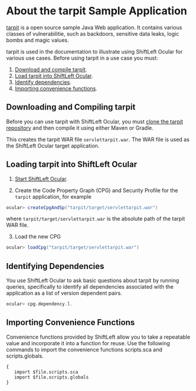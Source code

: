 # About the tarpit Sample Application

[tarpit](https://github.com/conikeec/tarpit) is a open source sample Java Web application. It contains various classes of vulnerabilitie, 
such as backdoors, sensitive data leaks, logic bombs and magic values. 

tarpit is used in the documentation to illustrate using ShiftLeft Ocular for various use cases. Before using tarpit in a use case you must:

1. [Download and compile tarpit](#downloading-and-compiling-tarpit).
2. [Load tarpit into ShiftLeft Ocular](#loading-tarpit-into-shiftleft-ocular).
3. [Identify dependencies](#identifying-dependencies).
4. [Importing convenience functions](#import-convenience-functions).

## Downloading and Compiling tarpit

Before you can use tarpit with ShiftLeft Ocular, you must [clone the tarpit repository](https://github.com/conikeec/tarpit) and then compile it using either Maven or Gradle.

This creates the tarpit WAR file `servlettarpit.war`. The WAR file is used as the ShiftLeft Ocular target application.

## Loading tarpit into ShiftLeft Ocular

1. [Start ShiftLeft Ocular](../getting-started/starting.md).

2. Create the Code Property Graph (CPG) and Security Profile for the `tarpit` application, for example 

```scala
ocular> createCpgAndSp("tarpit/target/servlettarpit.war")

```

where `tarpit/target/servlettarpit.war` is the absolute path of the tarpit WAR file.

3. Load the new CPG

```scala
ocular> loadCpg("tarpit/target/servlettarpit.war")
```

## Identifying Dependencies

You use ShiftLeft Ocular to ask basic questions about tarpit by running queries, specifically to identify all dependencies associated with the application as a list of version dependent pairs.

```scala
ocular> cpg.dependency.l. 
```

## Importing Convenience Functions

Convenience functions provided by ShiftLeft allow you to take a repeatable value and incorporate it into a function for reuse. Use the following commands to import the convenience functions scripts.sca and scripts.globals.

```
{
   import $file.scripts.sca
   import $file.scripts.globals
}
```

